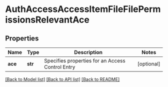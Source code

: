# AuthAccessAccessItemFileFilePermissionsRelevantAce

## Properties
Name | Type | Description | Notes
------------ | ------------- | ------------- | -------------
**ace** | **str** | Specifies properties for an Access Control Entry | [optional] 

[[Back to Model list]](../README.md#documentation-for-models) [[Back to API list]](../README.md#documentation-for-api-endpoints) [[Back to README]](../README.md)


